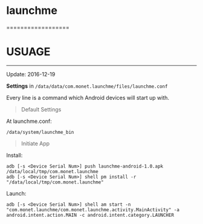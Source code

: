 # launchme
==================

# USUAGE
------------------

Update: 2016-12-19

 **Settings** in `/data/data/com.monet.launchme/files/launchme.conf`

Every line is a command which Android devices will start up with.

> Default Settings

At launchme.conf:
```
/data/system/launchme_bin
```

> Initiate App

Install:
```
adb [-s <Device Serial Num>] push launchme-android-1.0.apk /data/local/tmp/com.monet.launchme
adb [-s <Device Serial Num>] shell pm install -r "/data/local/tmp/com.monet.launchme"
```

Launch:
```
adb [-s <Device Serial Num>] shell am start -n "com.monet.launchme/com.monet.launchme.activity.MainActivity" -a android.intent.action.MAIN -c android.intent.category.LAUNCHER
```
